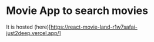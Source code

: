 # Movie App to search movies

It is hosted (here)[https://react-movie-land-r1w7safai-just2deep.vercel.app/]
